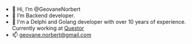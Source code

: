 - 👋 Hi, I’m @GeovaneNorbert
- 👀 I’m Backend developer.
- 🌱 I'm a Delphi and Golang developer with over 10 years of experience. Currently working at [Questor](https://www.questor.com.br/)
- 📫 geovane.norbert@gmail.com
